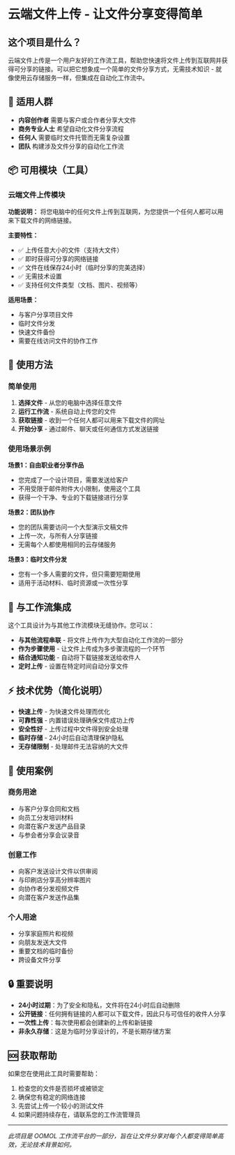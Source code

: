 # 云端文件上传 - 让文件分享变得简单

## 这个项目是什么？

云端文件上传是一个用户友好的工作流工具，帮助您快速将文件上传到互联网并获得可分享的链接。可以把它想象成一个简单的文件分享方式，无需技术知识 - 就像使用云存储服务一样，但集成在自动化工作流中。

## 🎯 适用人群

- **内容创作者** 需要与客户或合作者分享大文件
- **商务专业人士** 希望自动化文件分享流程
- **任何人** 需要临时文件托管而无需复杂设置
- **团队** 构建涉及文件分享的自动化工作流

## 📦 可用模块（工具）

### 云端文件上传模块

**功能说明：** 将您电脑中的任何文件上传到互联网，为您提供一个任何人都可以用来下载文件的网络链接。

**主要特性：**
- ✅ 上传任意大小的文件（支持大文件）
- ✅ 即时获得可分享的网络链接
- ✅ 文件在线保存24小时（临时分享的完美选择）
- ✅ 无需技术设置
- ✅ 支持任何文件类型（文档、图片、视频等）

**适用场景：**
- 与客户分享项目文件
- 临时文件分发
- 快速文件备份
- 需要在线访问文件的协作工作

## 🚀 使用方法

### 简单使用
1. **选择文件** - 从您的电脑中选择任意文件
2. **运行工作流** - 系统自动上传您的文件
3. **获取链接** - 收到一个任何人都可以用来下载文件的网址
4. **开始分享** - 通过邮件、聊天或任何通信方式发送链接

### 使用场景示例

**场景1：自由职业者分享作品**
- 您完成了一个设计项目，需要发送给客户
- 不用受限于邮件附件大小限制，使用这个工具
- 获得一个干净、专业的下载链接进行分享

**场景2：团队协作**
- 您的团队需要访问一个大型演示文稿文件
- 上传一次，与所有人分享链接
- 无需每个人都使用相同的云存储服务

**场景3：临时文件分发**
- 您有一个多人需要的文件，但只需要短期使用
- 适用于活动材料、临时资源或一次性分享

## 🔄 与工作流集成

这个工具设计为与其他工作流模块无缝协作。您可以：
- **与其他流程串联** - 将文件上传作为大型自动化工作流的一部分
- **作为步骤使用** - 让文件上传成为多步骤流程的一个环节
- **结合通知功能** - 自动将下载链接发送给收件人
- **定时上传** - 设置在特定时间自动分享文件

## ⚡ 技术优势（简化说明）

- **快速上传** - 为快速文件处理而优化
- **可靠性强** - 内置错误处理确保文件成功上传
- **安全性好** - 上传过程中文件得到安全处理
- **临时存储** - 24小时后自动清理保护隐私
- **无存储限制** - 处理邮件无法容纳的大文件

## 🎯 使用案例

### 商务用途
- 与客户分享合同和文档
- 向员工分发培训材料
- 向潜在客户发送产品目录
- 与参会者分享会议录音

### 创意工作
- 向客户发送设计文件以供审阅
- 与印刷店分享高分辨率图片
- 向协作者分发视频文件
- 向潜在客户发送作品集

### 个人用途
- 分享家庭照片和视频
- 向朋友发送大文件
- 重要文档的临时备份
- 跨设备文件分享

## 🔒 重要说明

- **24小时过期**：为了安全和隐私，文件将在24小时后自动删除
- **公开链接**：任何拥有链接的人都可以下载文件，因此只与可信任的收件人分享
- **一次性上传**：每次使用都会创建新的上传和新链接
- **非永久存储**：这是为临时分享设计的，不是长期存储方案

## 🆘 获取帮助

如果您在使用此工具时需要帮助：
1. 检查您的文件是否损坏或被锁定
2. 确保您有稳定的网络连接
3. 先尝试上传一个较小的测试文件
4. 如果问题持续存在，请联系您的工作流管理员

---

*此项目是 OOMOL 工作流平台的一部分，旨在让文件分享对每个人都变得简单高效，无论技术背景如何。*
